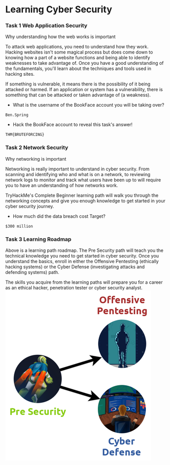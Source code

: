 # Learning Cyber Security

### Task 1 Web Application Security

Why understanding how the web works is important

To attack web applications, you need to understand how they work. Hacking websites isn't some magical process but does come down to knowing how a part of a website functions and being able to identify weaknesses to take advantage of. Once you have a good understanding of the fundamentals, you'll learn about the techniques and tools used in hacking sites. 

If something is vulnerable, it means there is the possibility of it being attacked or harmed. If an application or system has a vulnerability, there is something that can be attacked or taken advantage of (a weakness).

- What is the username of the BookFace account you will be taking over?
```
Ben.Spring
```
- Hack the BookFace account to reveal this task's answer!
```
THM{BRUTEFORCING}
```
### Task 2  Network Security

Why networking is important

Networking is really important to understand in cyber security. From scanning and identifying who and what is on a network, to reviewing network logs to monitor and track what users have been up to will require you to have an understanding of how networks work. 

TryHackMe's Complete Beginner learning path will walk you through the networking concepts and give you enough knowledge to get started in your cyber security journey.

- How much did the data breach cost Target?
```
$300 million
```
### Task 3  Learning Roadmap
Above is a learning path roadmap. The Pre Security path will teach you the technical knowledge you need to get started in cyber security. Once you understand the basics, enroll in either the Offensive Pentesting (ethically hacking systems) or the Cyber Defense (investigating attacks and defending systems) path.

The skills you acquire from the learning paths will prepare you for a career as an ethical hacker, penetration tester or cyber security analyst.
![roadmap](https://github.com/ekovegeance/writeup/blob/main/THM%20Cyber%20Security%20Introduction/roadmapss.png)
